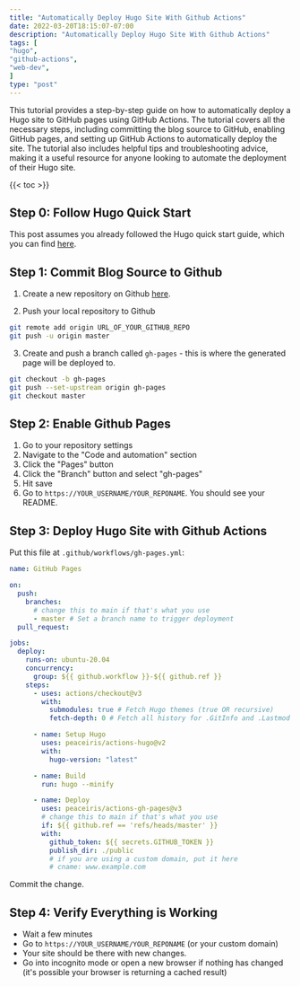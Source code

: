 ```yaml
---
title: "Automatically Deploy Hugo Site With Github Actions"
date: 2022-03-20T18:15:07-07:00
description: "Automatically Deploy Hugo Site With Github Actions"
tags: [
"hugo",
"github-actions",
"web-dev",
]
type: "post"
---
```


This tutorial provides a step-by-step guide on how to automatically deploy a Hugo site to GitHub pages using GitHub Actions. The tutorial covers all the necessary steps, including committing the blog source to GitHub, enabling GitHub pages, and setting up GitHub Actions to automatically deploy the site. The tutorial also includes helpful tips and troubleshooting advice, making it a useful resource for anyone looking to automate the deployment of their Hugo site.

<!--more-->

{{< toc >}}

## Step 0: Follow Hugo Quick Start

This post assumes you already followed the Hugo quick start guide, which you can find [here](https://gohugo.io/getting-started/quick-start/).

## Step 1: Commit Blog Source to Github

1. Create a new repository on Github [here](https://github.com/new).

2. Push your local repository to Github

```bash
git remote add origin URL_OF_YOUR_GITHUB_REPO
git push -u origin master
```

3. Create and push a branch called `gh-pages` - this is where the generated page will be deployed to.

```bash
git checkout -b gh-pages
git push --set-upstream origin gh-pages
git checkout master
```

## Step 2: Enable Github Pages

1. Go to your repository settings
2. Navigate to the "Code and automation" section
3. Click the "Pages" button
4. Click the "Branch" button and select "gh-pages"
5. Hit save
6. Go to `https://YOUR_USERNAME/YOUR_REPONAME`. You should see your README.

## Step 3: Deploy Hugo Site with Github Actions

Put this file at `.github/workflows/gh-pages.yml`:

```.github/workflows/gh-pages.yml {hl_lines=["6-7","31-32","36-37"]}
name: GitHub Pages

on:
  push:
    branches:
      # change this to main if that's what you use
      - master # Set a branch name to trigger deployment
  pull_request:

jobs:
  deploy:
    runs-on: ubuntu-20.04
    concurrency:
      group: ${{ github.workflow }}-${{ github.ref }}
    steps:
      - uses: actions/checkout@v3
        with:
          submodules: true # Fetch Hugo themes (true OR recursive)
          fetch-depth: 0 # Fetch all history for .GitInfo and .Lastmod

      - name: Setup Hugo
        uses: peaceiris/actions-hugo@v2
        with:
          hugo-version: "latest"

      - name: Build
        run: hugo --minify

      - name: Deploy
        uses: peaceiris/actions-gh-pages@v3
        # change this to main if that's what you use
        if: ${{ github.ref == 'refs/heads/master' }}
        with:
          github_token: ${{ secrets.GITHUB_TOKEN }}
          publish_dir: ./public
          # if you are using a custom domain, put it here
          # cname: www.example.com
```

Commit the change.

## Step 4: Verify Everything is Working

- Wait a few minutes
- Go to `https://YOUR_USERNAME/YOUR_REPONAME` (or your custom domain)
- Your site should be there with new changes.
- Go into incognito mode or open a new browser if nothing has changed (it's possible your browser is returning a cached result)
